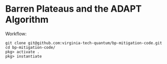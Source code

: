 # Barren Plateaus and the ADAPT Algorithm

Workflow:
```
git clone git@github.com:virginia-tech-quantum/bp-mitigation-code.git
cd bp-mitigation-code/
pkg> activate .
pkg> instantiate
```
